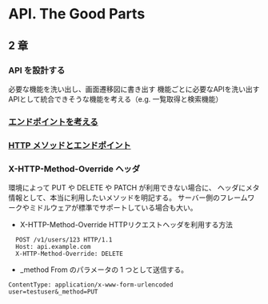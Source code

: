 # API. The Good Parts
## 2 章

### API を設計する
必要な機能を洗い出し、画面遷移図に書き出す
機能ごとに必要なAPIを洗い出す
APIとして統合できそうな機能を考える（e.g. 一覧取得と検索機能）

### [エンドポイントを考える](../notes/uri_endpoint.md)

### [HTTP メソッドとエンドポイント](../notes/request_method.md)

### X-HTTP-Method-Override ヘッダ
環境によって PUT や DELETE や PATCH が利用できない場合に、
ヘッダにメタ情報として、本当に利用したいメソッドを明記する。
サーバー側のフレームワークやミドルウェアが標準でサポートしている場合も大い。

- X-HTTP-Method-Override
HTTPリクエストヘッダを利用する方法
```
  POST /v1/users/123 HTTP/1.1
  Host: api.example.com
  X-HTTP-Method-Override: DELETE
```

- _method
From のパラメータの 1 つとして送信する。
```
ContentType: application/x-www-form-urlencoded
user=testuser&_method=PUT
```
